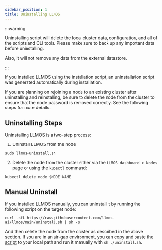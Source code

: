 ```yaml
---
sidebar_position: 1
title: Uninstalling LLMOS
---
```

:::warning

Uninstalling script will delete the local cluster data, configuration, and all of the scripts and CLI tools. Please make sure to back up any important data before uninstalling.

Also, it will not remove any data from the external datastore.

:::

If you installed LLMOS using the installation script, an uninstallation script was generated automatically during installation.

If you are planning on rejoining a node to an existing cluster after uninstalling and reinstalling, be sure to delete the node from the cluster to ensure that the node password is removed correctly. See the following steps for more details.


## Uninstalling Steps

Uninstalling LLMOS is a two-step process:
1. Uninstall LLMOS from the node

```shell
sudo llmos-uninstall.sh
```

2. Delete the node from the cluster either via the `LLMOS dashboard > Nodes` page or using the `kubectl` command:

```shell
kubectl delete node $NODE_NAME
```

## Manual Uninstall

If you installed LLMOS manually, you can uninstall it by running the following script on the target node:

```shell
curl -sfL https://raw.githubusercontent.com/llmos-ai/llmos/main/uninstall.sh | sh -s
```

And then delete the node from the cluster as described in the above section. If you are in an air-gap environment, you can copy and paste the [script](https://raw.githubusercontent.com/llmos-ai/llmos/main/uninstall.sh) to your local path and run it manually with `sh ./uninstall.sh`. 
